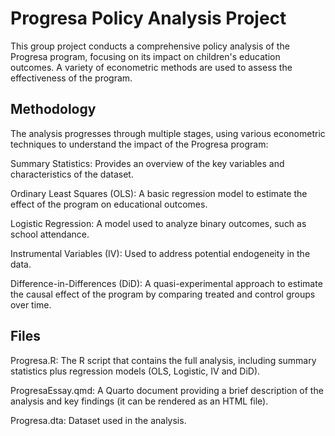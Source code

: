 # Progresa Policy Analysis Project 

This group project conducts a comprehensive policy analysis of the Progresa program, focusing on its impact on children's education outcomes. A variety of econometric methods are used to assess the effectiveness of the program.

## Methodology

The analysis progresses through multiple stages, using various econometric techniques to understand the impact of the Progresa program:

Summary Statistics: Provides an overview of the key variables and characteristics of the dataset.

Ordinary Least Squares (OLS): A basic regression model to estimate the effect of the program on educational outcomes.

Logistic Regression: A model used to analyze binary outcomes, such as school attendance.

Instrumental Variables (IV): Used to address potential endogeneity in the data.

Difference-in-Differences (DiD): A quasi-experimental approach to estimate the causal effect of the program by comparing treated and control groups over time.

## Files

Progresa.R: The R script that contains the full analysis, including summary statistics plus regression models (OLS, Logistic, IV and DiD).

ProgresaEssay.qmd: A Quarto document providing a brief description of the analysis and key findings (it can be rendered as an HTML file).

Progresa.dta: Dataset used in the analysis.
